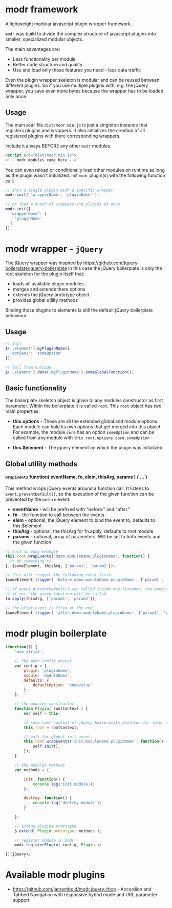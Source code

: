 # modr framework
A lightweight modular javascript plugin wrapper framework.
 
`modr` was build to divide the complex structure of javascript plugins into smaller, specialized modular objects.

The main advantages are:
- Less functionality per module 
- Better code structure and quality 
- Use and load only those features you need - less data traffic 

Even the plugin wrapper skeleton is modular and can be reused between different plugins. 
So if you use multiple plugins with, e.g. the jQuery wrapper, you save even more bytes because the wrapper has to be loaded only once.  


## Usage

The main `modr` file `dist/modr.min.js` is just a singleton instance that registers plugins and wrappers. 
It also initializes the creation of all registered plugins with there corresponding wrappers.
 
Include it always BEFORE any other `modr` modules.  

```html
<script src="dist/modr.min.js">
<!-- modr modules come here -->
```

You can even reload or conditionally load other modules on runtime as long as the plugin wasn't initialized.
Init `modr` plugin(s) with the following function call:

```js
// init a single plugin with a specific wrapper
modr.init( 'wrapperName', 'pluginName' );

// or load a bunch of wrappers and plugins at once
modr.init({
  'wrapperName': [
    'pluginName'
  ]
});
```


# modr wrapper - `jQuery`

The jQuery wrapper was inspired by https://github.com/jquery-boilerplate/jquery-boilerplate
In this case the jQuery boilerplate is only the root skeleton for the plugin itself that:

- loads all available plugin modules
- merges and extends there options
- extends the jQuery prototype object
- provides global utility methods

Binding those plugins to elements is still the default jQuery boilerplate behaviour. 

 
## Usage 

``` js
// init
$('.element').myPluginName({
  'option1': 'someOption'
});

// call from outside
$('.element').data('myPluginName').someGlobalFunction();
```

## Basic functionality

The boilerplate skeleton object is given to any modules constructor as first parameter.
Within the boilerplate it is called `root`. This `root` object has two main properties:
 
- **this.options** - These are all the extended global and module options. Each module can hold its own options that get merged into this object.
For example, the module `core` has an option `someOption` and can be called from any module with `this.root.options.core.someOption`

- **this.$element** - The jquery element on which the plugin was initialized



## Global utility methods

#### `wrapEvents` function( eventName, fn, elem, thisArg, params ) { ... }

This method wraps jQuery events around a function call. It listens to `event.preventDefault()`, 
so the execution of the given function can be prevented by the `before` event.  

- **eventName** - will be prefixed with "before." and "after."
- **fn** - the function to call between the events
- **elem** - optional, the jQuery element to bind the event to, defaults to this.$element
- **thisArg** - optional, the thisArg for fn.apply, defaults to root module
- **params** - optional, array of parameters. Will be set to both events and the given function
 

```js
// just an easy example
this.root.wrapEvents('demo.moduleName.pluginName', function() { 
  /* do something */ 
}, $someElement, thisArg, ['param1', 'param2']);

// this will trigger the following event first:
$someElement.trigger( 'before.demo.moduleName.pluginName', ['param1', 'param2'] );

// if event.preventDefault() was called inside any listener, the execution will stop here
// if not, the given function will be called 
fn.apply(thisArg, ['param1', 'param2']);

// the after event is fired at the end
$someElement.trigger( 'after.demo.moduleName.pluginName', ['param1', 'param2'] );
```

# modr plugin boilerplate

```js
(function($) {
    'use strict';

    // the modr config object
    var config = {
        plugin: 'pluginName',
        module: 'moduleName',
        defaults: {
            defaultOption: 'someValue'
        }
    };

    // the modules constructor
    function Plugin( rootContext ) {
        var self = this;

        // save root context of jQuery boilerplate skeleton for later usage
        this.root = rootContext;

        // wait for global init event
        this.root.wrapEvents('init.moduleName.pluginName', function() {
            self.init();
        });
    }

    // the modules methods
    var methods = {

        init: function() {
            console.log('init module');
        },

        destroy: function() {
            console.log('destroy module');
        }

    };

    // extend plugins prototype
    $.extend( Plugin.prototype, methods );

    // register module in modr
    modr.registerPlugin( config, Plugin );

})(jQuery);
```

# Available modr plugins

- https://github.com/janrembold/modr.jquery.chop - Accordion and Tabbed Navigation with responsive hybrid mode and URL parameter support

